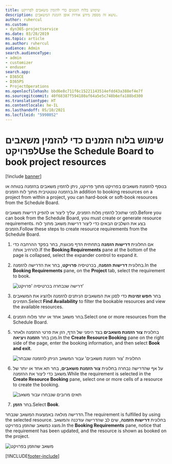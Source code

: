 ```yaml
---
title: שימוש בלוח הזמנים כדי להזמין משאבים לפרויקט
description: נושא זה מספק מידע אודות אופן הזמנת המשאבים.
author: ruhercul
ms.custom:
- dyn365-projectservice
ms.date: 03/28/2019
ms.topic: article
ms.author: ruhercul
audience: Admin
search.audienceType:
- admin
- customizer
- enduser
search.app:
- D365CE
- D365PS
- ProjectOperations
ms.openlocfilehash: bbd6e8c711f6c15221143514efdd43a388ef4e7f
ms.sourcegitcommit: 40f68387f594180af64a5e5c748b6efa188bd300
ms.translationtype: HT
ms.contentlocale: he-IL
ms.lasthandoff: 05/10/2021
ms.locfileid: "5998052"
---
```

# <a name="use-the-schedule-board-to-book-project-resources"></a><span data-ttu-id="c4cd0-103">שימוש בלוח הזמנים כדי להזמין משאבים לפרויקט</span><span class="sxs-lookup"><span data-stu-id="c4cd0-103">Use the Schedule Board to book project resources</span></span>

[!include [banner](../includes/psa-now-project-operations.md)]

<span data-ttu-id="c4cd0-104">בנוסף להזמנת משאבים בפרויקט מתוך פרויקט, ניתן להזמין משאבים בהזמנה בטוחה או בהזמנה טנטטיבית מתוך לוח הזמנים.</span><span class="sxs-lookup"><span data-stu-id="c4cd0-104">In addition to booking resources on a project from within a project, you can hard-book or soft-book resources from the Schedule Board.</span></span>

<span data-ttu-id="c4cd0-105">לפני שתוכל להזמין מלוח הזמנים, עליך ליצור או להפיק דרישות משאבים.</span><span class="sxs-lookup"><span data-stu-id="c4cd0-105">Before you can book from the Schedule Board, you must create or generate resource requirements.</span></span> <span data-ttu-id="c4cd0-106">בצע את השלבים הבאים כדי ליצור דרישות משאב מתוך לוח הזמנים.</span><span class="sxs-lookup"><span data-stu-id="c4cd0-106">Follow these steps to create resource requirements from the Schedule Board.</span></span>

1. <span data-ttu-id="c4cd0-107">אם החלונית **דרישות הזמנה** בתחתית הדף מכווצת, בחר בפקד ההרחבה כדי להרחיב אותה.</span><span class="sxs-lookup"><span data-stu-id="c4cd0-107">If the **Booking Requirements** pane at the bottom of the page is collapsed, select the expander control to expand it.</span></span>
2. <span data-ttu-id="c4cd0-108">בחלונית **דרישות הזמנה**, בכרטיסיה **פרויקט**, בחר את הדרישה להזמנה.</span><span class="sxs-lookup"><span data-stu-id="c4cd0-108">In the **Booking Requirements** pane, on the **Project** tab, select the requirement to book.</span></span>

    ![דרישה שנבחרה בכרטיסיה 'פרויקט'](media/Resource-Management-image73.png)

3. <span data-ttu-id="c4cd0-110">בחר **חפש זמינות** כדי לסנן את המשאבים הניתנים להזמנה ולהציג את המשאבים הזמינים.</span><span class="sxs-lookup"><span data-stu-id="c4cd0-110">Select **Find Availability** to filter the bookable resources and view the available resources.</span></span> 
4. <span data-ttu-id="c4cd0-111">בחר משאב אחד או יותר מלוח הזמנים.</span><span class="sxs-lookup"><span data-stu-id="c4cd0-111">Select one or more resources from the Schedule Board.</span></span> 
5. <span data-ttu-id="c4cd0-112">בחלונית **צור הזמנת משאבים** בצד הימני של הדף, הזן את פרטי ההזמנה ולאחר מכן בחר **הזמנה ויציאה**.</span><span class="sxs-lookup"><span data-stu-id="c4cd0-112">In the **Create Resource Booking** pane on the right side of the page, enter the booking information, and then select **Book and exit**.</span></span>

    ![החלונית 'צור הזמנת משאבים' עבור המשאב הניתן להזמנה שנבחר](media/Resource-Management-image74.png)

6. <span data-ttu-id="c4cd0-114">על אף שהדרישה נבחרה בחלונית **צור הזמנת משאבים**, בחר תא אחד או יותר של משאב כדי ליצור את ההזמנה.</span><span class="sxs-lookup"><span data-stu-id="c4cd0-114">While the requirement is selected in the **Create Resource Booking** pane, select one or more cells of a resource to create the booking.</span></span>

    ![תאים מרובים שנבחרו עבור משאב](media/Resource-Management-image75.png)

7. <span data-ttu-id="c4cd0-116">בחר **הזמן**.</span><span class="sxs-lookup"><span data-stu-id="c4cd0-116">Select **Book**.</span></span>

<span data-ttu-id="c4cd0-117">הדרישה מולאה באמצעות המשאב שנבחר.</span><span class="sxs-lookup"><span data-stu-id="c4cd0-117">The requirement is fulfilled by using the selected resource.</span></span> <span data-ttu-id="c4cd0-118">בחלונית **דרישות הזמנה**, שים לב שהדרישה עודכנה והמשאב מוצג כמשאב שהוזמן בפרויקט.</span><span class="sxs-lookup"><span data-stu-id="c4cd0-118">In the **Booking Requirements** pane, notice that the requirement has been updated, and the resource is shown as booked on the project.</span></span>

![משאב שהוזמן בפרויקט](media/Resource-Management-image76.png)


[!INCLUDE[footer-include](../includes/footer-banner.md)]